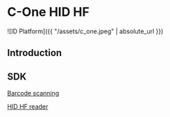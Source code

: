 C-One HID HF
============

![ID Platform]({{ "/assets/c_one.jpeg" | absolute_url }})

Introduction
------------

SDK
---
[Barcode scanning](https://github.com/Coppernic/ScanSample)

[HID HF reader](https://github.com/Coppernic/HidHfSample)
